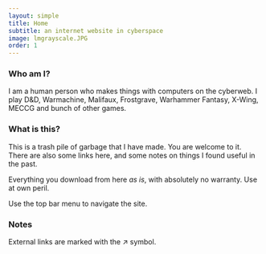 ```yaml
---
layout: simple
title: Home
subtitle: an internet website in cyberspace
image: lmgrayscale.JPG
order: 1
---
```


### Who am I?

I am a human person who makes things with computers on the cyberweb. I play D&D, Warmachine, Malifaux, Frostgrave, Warhammer Fantasy, X-Wing, MECCG and bunch of other games.

### What is this?

This is a trash pile of garbage that I have made. You are welcome to it. There are also some links here, and some notes on things I found useful in the past.

Everything you download from here <em>as is</em>, with absolutely no warranty. Use at own peril.

Use the top bar menu to navigate the site.

### Notes

External links are marked with the <span class="ext">&#8599;</span> symbol.

